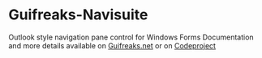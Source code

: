 # Guifreaks-Navisuite
Outlook style navigation pane control for Windows Forms
Documentation and more details available on [Guifreaks.net](http://www.guifreaks.net) or on [Codeproject](codeproject.com/Articles/43181/A-Serious-Outlook-Style-Navigation-Pane-Control) 
